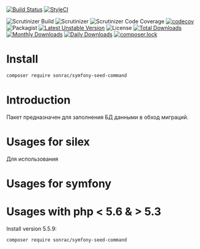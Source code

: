 [![Build Status](https://travis-ci.org/sonrac/symfony-seed-command.svg?branch=master)](https://travis-ci.org/sonrac/symfony-seed-command) 
[![StyleCI](https://styleci.io/repos/105322873/shield?branch=master&style=flat)](https://styleci.io/repos/105322873)
    
![Scrutinizer Build](https://scrutinizer-ci.com/g/sonrac/symfony-seed-command/badges/build.png?b=master)
![Scrutinizer](https://scrutinizer-ci.com/g/sonrac/symfony-seed-command/badges/quality-score.png?b=master)
![Scrutinizer Code Coverage](https://scrutinizer-ci.com/g/sonrac/symfony-seed-command/badges/coverage.png?b=master)
[![codecov](https://codecov.io/gh/sonrac/symfony-seed-command/branch/master/graph/badge.svg)](https://codecov.io/gh/sonrac/symfony-seed-command)
![Packagist](https://poser.pugx.org/sonrac/symfony-seed-command/v/stable.svg)
[![Latest Unstable Version](https://poser.pugx.org/sonrac/symfony-seed-command/v/unstable)](https://packagist.org/packages/sonrac/symfony-seed-command)
![License](https://poser.pugx.org/sonrac/symfony-seed-command/license.svg)
[![Total Downloads](https://poser.pugx.org/sonrac/symfony-seed-command/downloads)](https://packagist.org/packages/sonrac/symfony-seed-command)
[![Monthly Downloads](https://poser.pugx.org/sonrac/symfony-seed-command/d/monthly)](https://packagist.org/packages/sonrac/symfony-seed-command)
[![Daily Downloads](https://poser.pugx.org/sonrac/symfony-seed-command/d/daily)](https://packagist.org/packages/sonrac/symfony-seed-command)
[![composer.lock](https://poser.pugx.org/sonrac/symfony-seed-command/composerlock)](https://packagist.org/packages/sonrac/symfony-seed-command)

# Install

```bash
composer require sonrac/symfony-seed-command
```

# Introduction

Пакет предназначен для заполнения БД данными в обход миграций.

# Usages for silex

Для использования 

# Usages for symfony

# Usages with php < 5.6 & > 5.3

Install version 5.5.9:

```bash
composer require sonrac/symfony-seed-command
```
